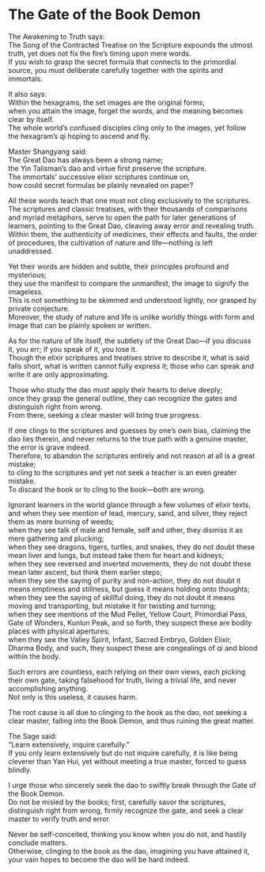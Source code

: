# The Gate of the Book Demon

The Awakening to Truth says:  
The Song of the Contracted Treatise on the Scripture expounds the utmost truth, yet does not fix the fire’s timing upon mere words.  
If you wish to grasp the secret formula that connects to the primordial source, you must deliberate carefully together with the spirits and immortals.  

It also says:  
Within the hexagrams, the set images are the original forms;  
when you attain the image, forget the words, and the meaning becomes clear by itself.  
The whole world’s confused disciples cling only to the images, yet follow the hexagram’s qi hoping to ascend and fly.  

Master Shangyang said:  
The Great Dao has always been a strong name;  
the Yin Talisman’s dao and virtue first preserve the scripture.  
The immortals’ successive elixir scriptures continue on,  
how could secret formulas be plainly revealed on paper?  

All these words teach that one must not cling exclusively to the scriptures.  
The scriptures and classic treatises, with their thousands of comparisons and myriad metaphors, serve to open the path for later generations of learners, pointing to the Great Dao, cleaving away error and revealing truth.  
Within them, the authenticity of medicines, their effects and faults, the order of procedures, the cultivation of nature and life—nothing is left unaddressed.  

Yet their words are hidden and subtle, their principles profound and mysterious;  
they use the manifest to compare the unmanifest, the image to signify the imageless.  
This is not something to be skimmed and understood lightly, nor grasped by private conjecture.  
Moreover, the study of nature and life is unlike worldly things with form and image that can be plainly spoken or written.  

As for the nature of life itself, the subtlety of the Great Dao—if you discuss it, you err; if you speak of it, you lose it.  
Though the elixir scriptures and treatises strive to describe it, what is said falls short, what is written cannot fully express it; those who can speak and write it are only approximating.  

Those who study the dao must apply their hearts to delve deeply;  
once they grasp the general outline, they can recognize the gates and distinguish right from wrong.  
From there, seeking a clear master will bring true progress.  

If one clings to the scriptures and guesses by one’s own bias, claiming the dao lies therein, and never returns to the true path with a genuine master, the error is grave indeed.  
Therefore, to abandon the scriptures entirely and not reason at all is a great mistake;  
to cling to the scriptures and yet not seek a teacher is an even greater mistake.  
To discard the book or to cling to the book—both are wrong.  

Ignorant learners in the world glance through a few volumes of elixir texts, and when they see mention of lead, mercury, sand, and silver, they reject them as mere burning of weeds;  
when they see talk of male and female, self and other, they dismiss it as mere gathering and plucking;  
when they see dragons, tigers, turtles, and snakes, they do not doubt these mean liver and lungs, but instead take them for heart and kidneys;  
when they see reversed and inverted movements, they do not doubt these mean later ascent, but think them earlier steps;  
when they see the saying of purity and non-action, they do not doubt it means emptiness and stillness, but guess it means holding onto thoughts;  
when they see the saying of skillful doing, they do not doubt it means moving and transporting, but mistake it for twisting and turning;  
when they see mentions of the Mud Pellet, Yellow Court, Primordial Pass, Gate of Wonders, Kunlun Peak, and so forth, they suspect these are bodily places with physical apertures;  
when they see the Valley Spirit, Infant, Sacred Embryo, Golden Elixir, Dharma Body, and such, they suspect these are congealings of qi and blood within the body.  

Such errors are countless, each relying on their own views, each picking their own gate, taking falsehood for truth, living a trivial life, and never accomplishing anything.  
Not only is this useless, it causes harm.  

The root cause is all due to clinging to the book as the dao, not seeking a clear master, falling into the Book Demon, and thus ruining the great matter.  

The Sage said:  
“Learn extensively, inquire carefully.”  
If you only learn extensively but do not inquire carefully, it is like being cleverer than Yan Hui, yet without meeting a true master, forced to guess blindly.  

I urge those who sincerely seek the dao to swiftly break through the Gate of the Book Demon.  
Do not be misled by the books; first, carefully savor the scriptures, distinguish right from wrong, firmly recognize the gate, and seek a clear master to verify truth and error.  

Never be self-conceited, thinking you know when you do not, and hastily conclude matters.  
Otherwise, clinging to the book as the dao, imagining you have attained it, your vain hopes to become the dao will be hard indeed.